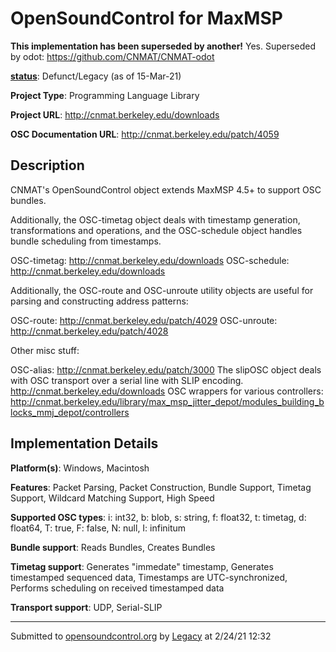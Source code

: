 # OpenSoundControl for MaxMSP

**This implementation has been superseded by another!**
Yes. Superseded by odot: https://github.com/CNMAT/CNMAT-odot

**[status](../implementation-status.html)**: Defunct/Legacy (as of 15-Mar-21)

**Project Type**: Programming Language Library

**Project URL**: <http://cnmat.berkeley.edu/downloads>

**OSC Documentation URL**: <http://cnmat.berkeley.edu/patch/4059>

## Description

CNMAT's OpenSoundControl object extends MaxMSP 4.5+ to support OSC bundles. <p> Additionally, the OSC-timetag object deals with timestamp generation, transformations and operations, and the OSC-schedule object handles bundle scheduling from timestamps. <p> OSC-timetag: <http://cnmat.berkeley.edu/downloads> OSC-schedule: <http://cnmat.berkeley.edu/downloads> <p> Additionally, the OSC-route and OSC-unroute utility objects are useful for parsing and constructing address patterns: <p> OSC-route: <http://cnmat.berkeley.edu/patch/4029> OSC-unroute: <http://cnmat.berkeley.edu/patch/4028> <p> Other misc stuff: <p> OSC-alias: <http://cnmat.berkeley.edu/patch/3000> The slipOSC object deals with OSC transport over a serial line with SLIP encoding. <http://cnmat.berkeley.edu/downloads> OSC wrappers for various controllers: <http://cnmat.berkeley.edu/library/max_msp_jitter_depot/modules_building_blocks_mmj_depot/controllers>

## Implementation Details

**Platform(s)**: Windows, Macintosh

**Features**: Packet Parsing, Packet Construction, Bundle Support, Timetag Support, Wildcard Matching Support, High Speed

**Supported OSC types**: i: int32, b: blob, s: string, f: float32, t: timetag, d: float64, T: true, F: false, N: null, I: infinitum

**Bundle support**: Reads Bundles, Creates Bundles

**Timetag support**: Generates "immedate" timestamp, Generates timestamped sequenced data, Timestamps are UTC-synchronized, Performs scheduling on received timestamped data

**Transport support**: UDP, Serial-SLIP

---
Submitted to [opensoundcontrol.org](https://opensoundcontrol.org) by [Legacy](legacy-site.html) at 2/24/21 12:32
